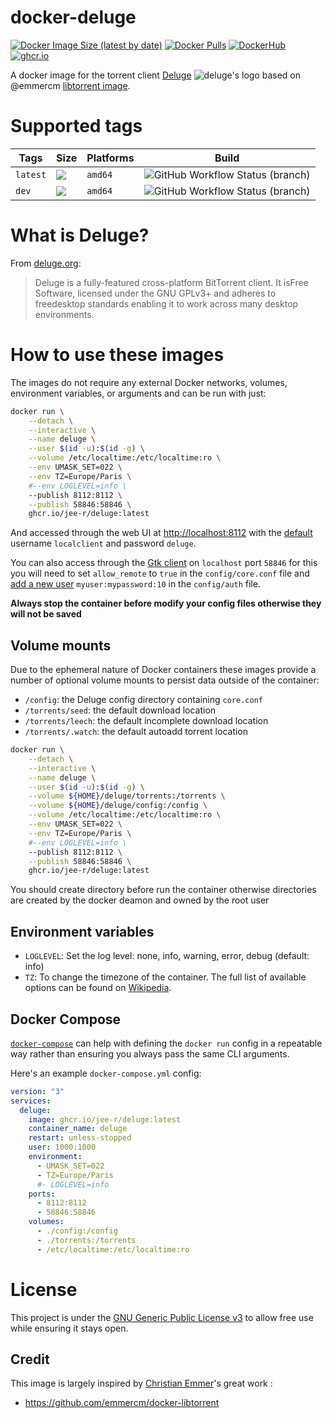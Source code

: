 # docker-deluge

[![Docker Image Size (latest by date)](https://img.shields.io/docker/image-size/j33r/deluge?style=flat-square)](https://microbadger.com/images/j33r/deluge)
[![Docker Pulls](https://img.shields.io/docker/pulls/j33r/deluge?style=flat-square)](https://hub.docker.com/r/j33r/deluge)
[![DockerHub](https://img.shields.io/badge/Dockerhub-j33r/deluge-%232496ED?logo=docker&style=flat-square)](https://hub.docker.com/r/j33r/deluge)
[![ghcr.io](https://img.shields.io/badge/ghrc%2Eio-jee%2D-r/deluge-%232496ED?logo=github&style=flat-square)](https://ghcr.io/jee-r/deluge)

A docker image for the torrent client [Deluge](https://deluge-torrent.org/) ![deluge's logo](https://user-images.githubusercontent.com/10530469/79228210-5ae36180-7e61-11ea-8f72-276e6197f011.png) based on @emmercm [libtorrent image](https://github.com/emmercm/docker-libtorrent.git). 

# Supported tags

| Tags | Size | Platforms | Build |
|-|-|-|-|
| `latest` | ![](https://img.shields.io/docker/image-size/j33r/deluge/latest?style=flat-square) | `amd64` | ![GitHub Workflow Status (branch)](https://img.shields.io/github/workflow/status/jee-r/docker-deluge/Deploy/master?style=flat-square) |
| `dev` | ![](https://img.shields.io/docker/image-size/j33r/deluge/dev?style=flat-square) |  `amd64` | ![GitHub Workflow Status (branch)](https://img.shields.io/github/workflow/status/jee-r/docker-deluge/Deploy/dev?style=flat-square) |

# What is Deluge?

From [deluge.org](https://www.qbittorrent.org/):

>  Deluge is a fully-featured cross-platform ​BitTorrent client. It is ​Free Software, licensed under the ​GNU GPLv3+ and adheres to ​freedesktop standards enabling it to work across many desktop environments.


# How to use these images

The images do not require any external Docker networks, volumes, environment variables, or arguments and can be run with just:

```bash
docker run \
    --detach \
    --interactive \
    --name deluge \
    --user $(id -u):$(id -g) \
    --volume /etc/localtime:/etc/localtime:ro \
    --env UMASK_SET=022 \
    --env TZ=Europe/Paris \
    #--env LOGLEVEL=info \
    --publish 8112:8112 \
    --publish 58846:58846 \
    ghcr.io/jee-r/deluge:latest
```    

And accessed through the web UI at [http://localhost:8112](http://localhost:8112) with the [default](https://dev.deluge-torrent.org/wiki/UserGuide/Authentication) username `localclient` and password `deluge`.

You can also access through the [Gtk client](https://dev.deluge-torrent.org/wiki/UserGuide/ThinClient) on `localhost` port `58846` for this you will need to set `allow_remote` to `true` in the `config/core.conf` file and [add a new user](https://dev.deluge-torrent.org/wiki/UserGuide/Authentication) `myuser:mypassword:10` in the `config/auth` file.

**Always stop the container before modify your config files otherwise they will not be saved**

## Volume mounts

Due to the ephemeral nature of Docker containers these images provide a number of optional volume mounts to persist data outside of the container:

- `/config`: the Deluge config directory containing `core.conf`
- `/torrents/seed`: the default download location
- `/torrents/leech`: the default incomplete download location
- `/torrents/.watch`: the default autoadd torrent location

```bash
docker run \
    --detach \
    --interactive \
    --name deluge \
    --user $(id -u):$(id -g) \
    --volume ${HOME}/deluge/torrents:/torrents \
    --volume ${HOME}/deluge/config:/config \
    --volume /etc/localtime:/etc/localtime:ro \
    --env UMASK_SET=022 \
    --env TZ=Europe/Paris \
    #--env LOGLEVEL=info \
    --publish 8112:8112 \
    --publish 58846:58846 \
    ghcr.io/jee-r/deluge:latest
```

You should create directory before run the container otherwise directories are created by the docker deamon and owned by the root user

## Environment variables

- `LOGLEVEL`: Set the log level: none, info, warning, error, debug (default: info)
- `TZ`: To change the timezone of the container. The full list of available options can be found on [Wikipedia](https://en.wikipedia.org/wiki/List_of_tz_database_time_zones).

## Docker Compose

[`docker-compose`](https://docs.docker.com/compose/) can help with defining the `docker run` config in a repeatable way rather than ensuring you always pass the same CLI arguments.

Here's an example `docker-compose.yml` config:

```yaml
version: "3"
services:
  deluge:
    image: ghcr.io/jee-r/deluge:latest
    container_name: deluge
    restart: unless-stopped
    user: 1000:1000
    environment:
      - UMASK_SET=022
      - TZ=Europe/Paris
      #- LOGLEVEL=info
    ports:
      - 8112:8112
      - 58846:58846
    volumes:
      - ./config:/config
      - ./torrents:/torrents
      - /etc/localtime:/etc/localtime:ro
```

# License

This project is under the [GNU Generic Public License v3](https://github.com/jee-r/docker-deluge/blob/master/LICENSE) to allow free use while ensuring it stays open.

## Credit

This image is largely inspired by [Christian Emmer](https://emmer.dev)'s great work :

- https://github.com/emmercm/docker-libtorrent
